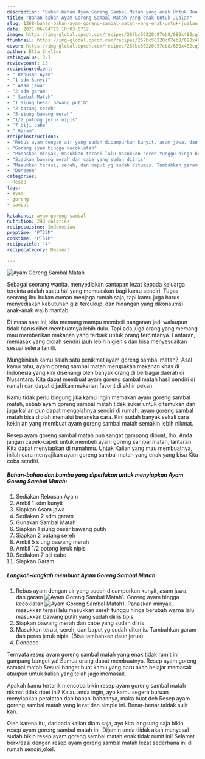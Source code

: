 ```yaml
---
description: "Bahan-bahan Ayam Goreng Sambal Matah yang enak Untuk Jualan"
title: "Bahan-bahan Ayam Goreng Sambal Matah yang enak Untuk Jualan"
slug: 1268-bahan-bahan-ayam-goreng-sambal-matah-yang-enak-untuk-jualan
date: 2021-06-04T19:10:03.671Z
image: https://img-global.cpcdn.com/recipes/267bc56220c97eb8/680x482cq70/ayam-goreng-sambal-matah-foto-resep-utama.jpg
thumbnail: https://img-global.cpcdn.com/recipes/267bc56220c97eb8/680x482cq70/ayam-goreng-sambal-matah-foto-resep-utama.jpg
cover: https://img-global.cpcdn.com/recipes/267bc56220c97eb8/680x482cq70/ayam-goreng-sambal-matah-foto-resep-utama.jpg
author: Etta Shelton
ratingvalue: 3.1
reviewcount: 13
recipeingredient:
- " Rebusan Ayam"
- "1 sdm kunyit"
- " Asam jawa"
- "2 sdm garam"
- " Sambal Matah"
- "1 siung besar bawang putih"
- "2 batang sereh"
- "5 siung bawang merah"
- "1/2 potong jeruk nipis"
- "7 biji cabe"
- " Garam"
recipeinstructions:
- "Rebus ayam dengan air yang sudah dicampurkan kunyit, asam jawa, dan garam"
- "Goreng ayam hingga kecoklatan"
- "Panaskan minyak, masukkan terasi lalu masukkan sereh tunggu hinga berubah warna lalu masukkan bawang putih yang sudah diiris tipis"
- "Siapkan bawang merah dan cabe yang sudah diiris"
- "Masukkan terasi, sereh, dan baput yg sudah ditumis. Tambahkan garam dan peras jeruk nipis. (Bisa tambahkan daun jeruk)"
- "Doneeee"
categories:
- Resep
tags:
- ayam
- goreng
- sambal

katakunci: ayam goreng sambal 
nutrition: 248 calories
recipecuisine: Indonesian
preptime: "PT35M"
cooktime: "PT51M"
recipeyield: "4"
recipecategory: Dessert

---
```



![Ayam Goreng Sambal Matah](https://img-global.cpcdn.com/recipes/267bc56220c97eb8/680x482cq70/ayam-goreng-sambal-matah-foto-resep-utama.jpg)

Sebagai seorang wanita, menyediakan santapan lezat kepada keluarga tercinta adalah suatu hal yang memuaskan bagi kamu sendiri. Tugas seorang ibu bukan cuman menjaga rumah saja, tapi kamu juga harus menyediakan kebutuhan gizi tercukupi dan hidangan yang dikonsumsi anak-anak wajib mantab.

Di masa  saat ini, kita memang mampu membeli panganan jadi walaupun tidak harus ribet membuatnya lebih dulu. Tapi ada juga orang yang memang mau memberikan makanan yang terbaik untuk orang tercintanya. Lantaran, memasak yang diolah sendiri jauh lebih higienis dan bisa menyesuaikan sesuai selera famili. 



Mungkinkah kamu salah satu penikmat ayam goreng sambal matah?. Asal kamu tahu, ayam goreng sambal matah merupakan makanan khas di Indonesia yang kini disenangi oleh banyak orang di berbagai daerah di Nusantara. Kita dapat membuat ayam goreng sambal matah hasil sendiri di rumah dan dapat dijadikan makanan favorit di akhir pekan.

Kamu tidak perlu bingung jika kamu ingin memakan ayam goreng sambal matah, sebab ayam goreng sambal matah tidak sukar untuk ditemukan dan juga kalian pun dapat mengolahnya sendiri di rumah. ayam goreng sambal matah bisa diolah memalui beraneka cara. Kini sudah banyak sekali cara kekinian yang membuat ayam goreng sambal matah semakin lebih nikmat.

Resep ayam goreng sambal matah pun sangat gampang dibuat, lho. Anda jangan capek-capek untuk membeli ayam goreng sambal matah, lantaran Kita dapat menyiapkan di rumahmu. Untuk Kalian yang mau membuatnya, inilah cara menyajikan ayam goreng sambal matah yang enak yang bisa Kita coba sendiri.

<!--inarticleads1-->

##### Bahan-bahan dan bumbu yang diperlukan untuk menyiapkan Ayam Goreng Sambal Matah:

1. Sediakan  Rebusan Ayam
1. Ambil 1 sdm kunyit
1. Siapkan  Asam jawa
1. Sediakan 2 sdm garam
1. Gunakan  Sambal Matah
1. Siapkan 1 siung besar bawang putih
1. Siapkan 2 batang sereh
1. Ambil 5 siung bawang merah
1. Ambil 1/2 potong jeruk nipis
1. Sediakan 7 biji cabe
1. Siapkan  Garam




<!--inarticleads2-->

##### Langkah-langkah membuat Ayam Goreng Sambal Matah:

1. Rebus ayam dengan air yang sudah dicampurkan kunyit, asam jawa, dan garam
<img src="https://img-global.cpcdn.com/steps/7daa9e68b07840ea/160x128cq70/ayam-goreng-sambal-matah-langkah-memasak-1-foto.jpg" alt="Ayam Goreng Sambal Matah">1. Goreng ayam hingga kecoklatan
<img src="https://img-global.cpcdn.com/steps/fb1cc88f6fb92f70/160x128cq70/ayam-goreng-sambal-matah-langkah-memasak-2-foto.jpg" alt="Ayam Goreng Sambal Matah">1. Panaskan minyak, masukkan terasi lalu masukkan sereh tunggu hinga berubah warna lalu masukkan bawang putih yang sudah diiris tipis
1. Siapkan bawang merah dan cabe yang sudah diiris
1. Masukkan terasi, sereh, dan baput yg sudah ditumis. Tambahkan garam dan peras jeruk nipis. (Bisa tambahkan daun jeruk)
1. Doneeee




Ternyata resep ayam goreng sambal matah yang enak tidak rumit ini gampang banget ya! Semua orang dapat membuatnya. Resep ayam goreng sambal matah Sesuai banget buat kamu yang baru akan belajar memasak ataupun untuk kalian yang telah jago memasak.

Apakah kamu tertarik mencoba bikin resep ayam goreng sambal matah nikmat tidak ribet ini? Kalau anda ingin, ayo kamu segera buruan menyiapkan peralatan dan bahan-bahannya, maka buat deh Resep ayam goreng sambal matah yang lezat dan simple ini. Benar-benar taidak sulit kan. 

Oleh karena itu, daripada kalian diam saja, ayo kita langsung saja bikin resep ayam goreng sambal matah ini. Dijamin anda tiidak akan menyesal sudah bikin resep ayam goreng sambal matah enak tidak rumit ini! Selamat berkreasi dengan resep ayam goreng sambal matah lezat sederhana ini di rumah sendiri,oke!.

